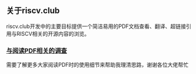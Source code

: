 ## 关于riscv.club
riscv.club开发中的主要目标提供一个简洁易用的PDF文档查看、翻译、超链接引用与RISCV相关的开源内容的浏览。
### [与阅读PDF相关的调查](https://github.com/RVclub/riscv.club/discussions/4)
需要了解更多大家阅读PDF时的使用细节来帮助我理清思路，谢谢各位大佬帮忙
